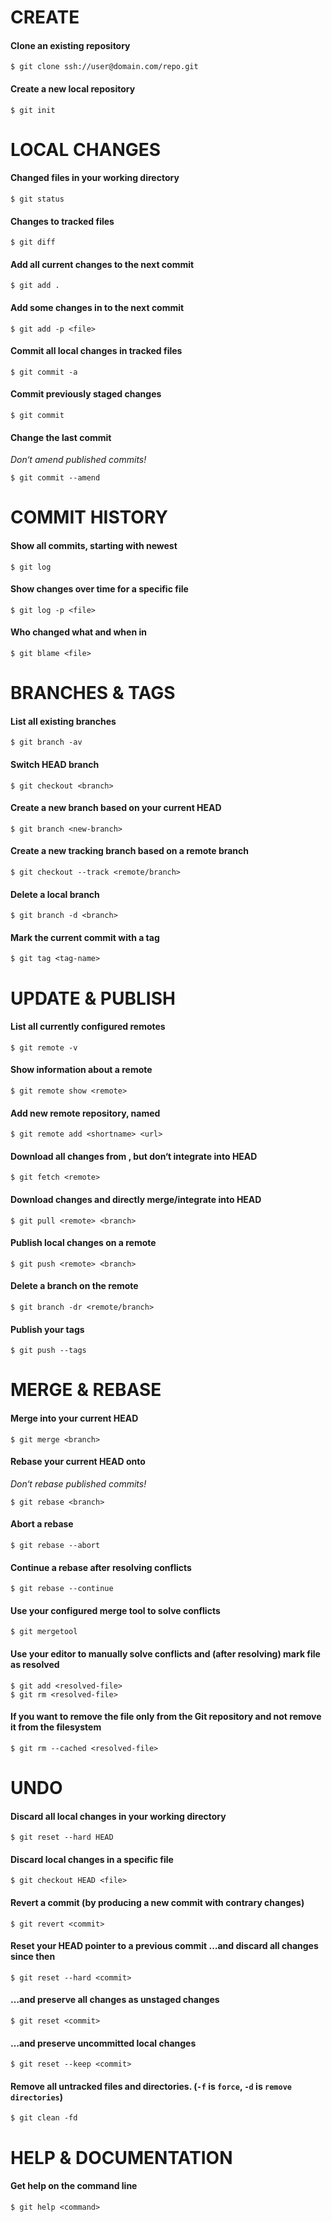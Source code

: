# CREATE

#### Clone an existing repository
`$ git clone ssh://user@domain.com/repo.git`

#### Create a new local repository
`$ git init`

# LOCAL CHANGES

#### Changed files in your working directory
`$ git status`

#### Changes to tracked files
`$ git diff`

#### Add all current changes to the next commit
`$ git add .`

#### Add some changes in <file> to the next commit
`$ git add -p <file>`

#### Commit all local changes in tracked files
`$ git commit -a`

#### Commit previously staged changes
`$ git commit`

#### Change the last commit 
*Don‘t amend published commits!*  

`$ git commit --amend`

# COMMIT HISTORY
#### Show all commits, starting with newest
`$ git log`

#### Show changes over time for a specific file
`$ git log -p <file>`

#### Who changed what and when in <file>
`$ git blame <file>`

# BRANCHES & TAGS
#### List all existing branches
`$ git branch -av`

#### Switch HEAD branch
`$ git checkout <branch>`

#### Create a new branch based  on your current HEAD
`$ git branch <new-branch>`

#### Create a new tracking branch based on  a remote branch
`$ git checkout --track <remote/branch>`

#### Delete a local branch
`$ git branch -d <branch>`

#### Mark the current commit with a tag 
`$ git tag <tag-name>`

# UPDATE & PUBLISH
#### List all currently configured remotes
`$ git remote -v`

#### Show information about a remote
`$ git remote show <remote>`

#### Add new remote repository, named <remote> 
`$ git remote add <shortname> <url>`

#### Download all changes from <remote>, but don‘t integrate into HEAD
`$ git fetch <remote>`

#### Download changes and directly  merge/integrate into HEAD
`$ git pull <remote> <branch>`

#### Publish local changes on a remote
`$ git push <remote> <branch>`

#### Delete a branch on the remote
`$ git branch -dr <remote/branch>`

#### Publish your tags 
`$ git push --tags`

# MERGE & REBASE
#### Merge <branch> into your current HEAD
`$ git merge <branch>`

#### Rebase your current HEAD onto <branch>
*Don‘t rebase published commits!*  

`$ git rebase <branch>`

#### Abort a rebase
`$ git rebase --abort`

#### Continue a rebase after resolving conflicts
`$ git rebase --continue`

#### Use your configured merge tool to  solve conflicts
`$ git mergetool`

#### Use your editor to manually solve conflicts and (after resolving) mark file as resolved
`$ git add <resolved-file>`  
`$ git rm <resolved-file>`

#### If you want to remove the file only from the Git repository and not remove it from the filesystem
`$ git rm --cached <resolved-file>`

# UNDO

#### Discard all local changes in your working  directory
`$ git reset --hard HEAD`
#### Discard local changes in a specific file
`$ git checkout HEAD <file>`

#### Revert a commit (by producing a new commit with contrary changes)
`$ git revert <commit>`

#### Reset your HEAD pointer to a previous commit …and discard all changes since then
`$ git reset --hard <commit>`

#### …and preserve all changes as unstaged changes
`$ git reset <commit>`

#### …and preserve uncommitted local changes
`$ git reset --keep <commit>`

#### Remove all untracked files and directories. (`-f` is `force`, `-d` is `remove directories`)
`$ git clean -fd`

# HELP & DOCUMENTATION 

#### Get help on the command line
`$ git help <command>`
